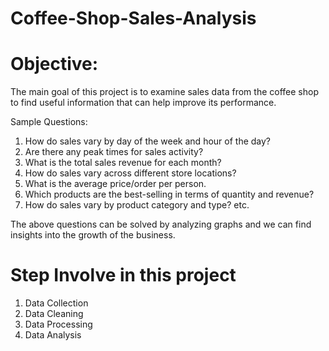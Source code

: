 # Coffee-Shop-Sales-Analysis
#  Objective:

The main goal of this project is to examine sales data from the coffee shop to find useful information that can help improve its performance.

Sample Questions:

1. How do sales vary by day of the week and hour of the day?
2. Are there any peak times for sales activity?
3. What is the total sales revenue for each month?
4. How do sales vary across different store locations?
5. What is the average price/order per person.
6. Which products are the best-selling in terms of quantity and revenue?
7. How do sales vary by product category and type?
etc.

The above questions can be solved by analyzing graphs and we can find insights into the growth of the business.

#  Step Involve in this project

1. Data Collection
2. Data Cleaning
3. Data Processing
4. Data Analysis
